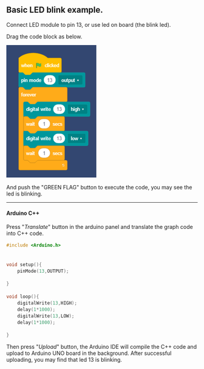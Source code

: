 ## Basic LED blink example.

Connect LED module to pin 13, or use led on board (the blink led).

Drag the code block as below.

![](layout.png)

And push the "GREEN FLAG" button to execute the code, you may see the led is blinking.

---
#### Arduino C++
Press "*Translate*" button in the arduino panel and translate the graph code into C++ code.

```cpp
#include <Arduino.h>


void setup(){
	pinMode(13,OUTPUT);

}

void loop(){
	digitalWrite(13,HIGH);
	delay(1*1000);
	digitalWrite(13,LOW);
	delay(1*1000);

}

```

Then press "*Upload*" button, the Arduino IDE will compile the C++ code and upload to Arduino UNO board in the background. After successful uploading, you may find that led 13 is blinking.